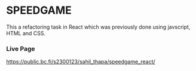 # SPEEDGAME

This a refactoring task in React which was previously done using javscript, HTML and CSS.

### Live Page

https://public.bc.fi/s2300123/sahil_thapa/speedgame_react/
